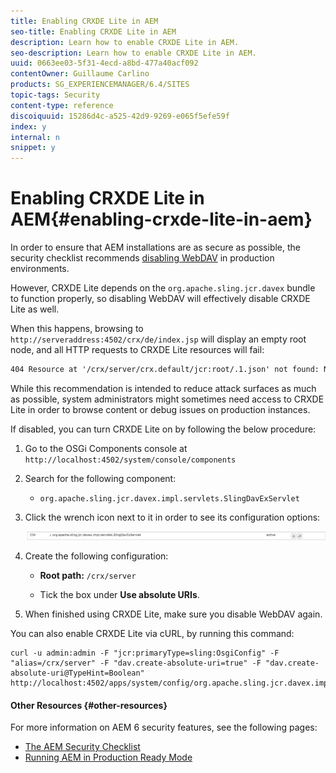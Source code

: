 ```yaml
---
title: Enabling CRXDE Lite in AEM
seo-title: Enabling CRXDE Lite in AEM
description: Learn how to enable CRXDE Lite in AEM.
seo-description: Learn how to enable CRXDE Lite in AEM.
uuid: 0663ee03-5f31-4ecd-a8bd-477a40acf092
contentOwner: Guillaume Carlino
products: SG_EXPERIENCEMANAGER/6.4/SITES
topic-tags: Security
content-type: reference
discoiquuid: 15286d4c-a525-42d9-9269-e065f5efe59f
index: y
internal: n
snippet: y
---
```


# Enabling CRXDE Lite in AEM{#enabling-crxde-lite-in-aem}

In order to ensure that AEM installations are as secure as possible, the security checklist recommends [disabling WebDAV](../../../sites/administering/using/security-checklist.md#main-pars-par8-bqqser-refd) in production environments.

However, CRXDE Lite depends on the `org.apache.sling.jcr.davex` bundle to function properly, so disabling WebDAV will effectively disable CRXDE Lite as well.

When this happens, browsing to `http://serveraddress:4502/crx/de/index.jsp` will display an empty root node, and all HTTP requests to CRXDE Lite resources will fail:

```xml
404 Resource at '/crx/server/crx.default/jcr:root/.1.json' not found: No resource found
```

While this recommendation is intended to reduce attack surfaces as much as possible, system administrators might sometimes need access to CRXDE Lite in order to browse content or debug issues on production instances.

If disabled, you can turn CRXDE Lite on by following the below procedure:

1. Go to the OSGi Components console at `http://localhost:4502/system/console/components`
1. Search for the following component:

    * `org.apache.sling.jcr.davex.impl.servlets.SlingDavExServlet`

1. Click the wrench icon next to it in order to see its configuration options:

   ![](assets/chlimage_1-86.png)

1. Create the following configuration:

    * **Root path:** `/crx/server`
    
    * Tick the box under **Use absolute URIs**.

1. When finished using CRXDE Lite, make sure you disable WebDAV again.

You can also enable CRXDE Lite via cURL, by running this command:

```shell
curl -u admin:admin -F "jcr:primaryType=sling:OsgiConfig" -F "alias=/crx/server" -F "dav.create-absolute-uri=true" -F "dav.create-absolute-uri@TypeHint=Boolean" http://localhost:4502/apps/system/config/org.apache.sling.jcr.davex.impl.servlets.SlingDavExServlet
```

#### Other Resources {#other-resources}

For more information on AEM 6 security features, see the following pages:

* [The AEM Security Checklist](../../../sites/administering/using/security-checklist.md)
* [Running AEM in Production Ready Mode](../../../sites/administering/using/production-ready.md)

